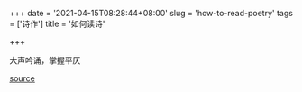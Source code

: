 +++
date = '2021-04-15T08:28:44+08:00'
slug = 'how-to-read-poetry'
tags = ['诗作']
title = '如何读诗'

+++

大声吟诵，掌握平仄

[source](https://mp.weixin.qq.com/s/giYt4Qqh4zFKGb8c47NVgg)
